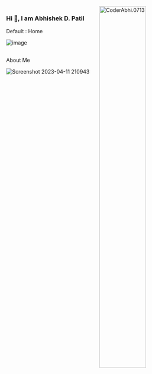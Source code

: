 <img width=50% align=right title="Coder Abhi." alt="CoderAbhi.0713" src="https://capsule-render.vercel.app/api?type=waving&color=gradient&customColorList=6,11,20&height=150&section=header&text=Portfolio&fontSize=40&fontColor=fff&animation=twinkling&fontAlignY=32"/>

### Hi 👋, I am Abhishek D. Patil 

<p>Default : Home </p>

![image](https://user-images.githubusercontent.com/105943862/231214818-7e765ec0-f521-48f1-ac0a-1882ac5922ac.png)


##
<p> About Me </p>

![Screenshot 2023-04-11 210943](https://user-images.githubusercontent.com/105943862/231216885-19233fbc-d84c-443c-9d1c-65d24e009685.png)
